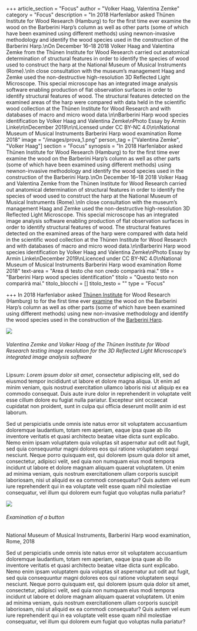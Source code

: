 +++
article_section = "Focus"
author = "Volker Haag, Valentina Zemke"
category = "Focus"
description = "In 2018 Harfenlabor asked Thünen Institute for Wood Research (Hamburg) to for the first time ever examine the wood on the Barberini Harp’s column as well as other parts (some of which have been examined using different methods) using newnon-invasive methodology and identify the wood species used in the construction of the Barberini Harp.\nOn December 16–18 2018 Volker Haag and Valentina Zemke from the Thünen Institute for Wood Research carried out anatomical determination of structural features in order to identify the species of wood used to construct the harp at the National Museum of Musical Instruments (Rome).\nIn close consultation with the museum’s management Haag and Zemke used the non-destructive high-resolution 3D Reflected Light Microscope. This special microscope has an integrated image analysis software enabling production of flat observation surfaces in order to identify structural features of wood. The structural features detected on the examined areas of the harp were compared with data held in the scientific wood collection at the Thünen Institute for Wood Research and with databases of macro and micro wood data.\n\nBarberini Harp wood species identification by Volker Haag and Valentina Zemke\nPhoto Essay by Armin Linke\n\nDecember 2019\n\nLicensed under CC BY-NC 4.0\n\nNational Museum of Musical Instruments Barberini Harp wood examination Rome 2018"
image = "/images/prova_1.png"
person_tag = ["Valentina Zemke", "Volker Haag"]
section = "Focus"
synopsis = "In 2018 Harfenlabor asked Thünen Institute for Wood Research (Hamburg) to for the first time ever examine the wood on the Barberini Harp’s column as well as other parts (some of which have been examined using different methods) using newnon-invasive methodology and identify the wood species used in the construction of the Barberini Harp.\nOn December 16–18 2018 Volker Haag and Valentina Zemke from the Thünen Institute for Wood Research carried out anatomical determination of structural features in order to identify the species of wood used to construct the harp at the National Museum of Musical Instruments (Rome).\nIn close consultation with the museum’s management Haag and Zemke used the non-destructive high-resolution 3D Reflected Light Microscope. This special microscope has an integrated image analysis software enabling production of flat observation surfaces in order to identify structural features of wood. The structural features detected on the examined areas of the harp were compared with data held in the scientific wood collection at the Thünen Institute for Wood Research and with databases of macro and micro wood data.\n\nBarberini Harp wood species identification by Volker Haag and Valentina Zemke\nPhoto Essay by Armin Linke\nDecember 2019\nLicenced under CC BY-NC 4.0\nNational Museum of Musical Instruments Barberini Harp wood examination Rome 2018"
text-area = "Area di testo che non credo comparirà mai."
title = "Barberini Harp wood species identification"
titolo = "Questo testo non comparirà mai."
titolo_blocchi = []
titolo_testo = ""
type = "Focus"

+++
In 2018 Harfenlabor asked [Thünen Institute](www.google.it "thunen_institute") for Wood Research (Hamburg) to for the first time ever [examine](www.google.it "examine") the wood on the Barberini Harp’s column as well as other parts (some of which have been examined using different methods) using new non-invasive methodology and identify the wood species used in the construction of the [Barberini Harp](www.google.it "barberini_harp").

![](/images/prova_1.png)

###### Valentina Zemke and Volker Haag of the Thünen Institute for Wood Research testing image resolution for the 3D Reflected Light Microscope’s integrated image analysis software

Lipsum: _Lorem ipsum dolor sit amet_, consectetur adipiscing elit, sed do eiusmod tempor incididunt ut labore et dolore magna aliqua. Ut enim ad minim veniam, quis nostrud exercitation ullamco laboris nisi ut aliquip ex ea commodo consequat. Duis aute irure dolor in reprehenderit in voluptate velit esse cillum dolore eu fugiat nulla pariatur. Excepteur sint occaecat cupidatat non proident, sunt in culpa qui officia deserunt mollit anim id est laborum.

Sed ut perspiciatis unde omnis iste natus error sit voluptatem accusantium doloremque laudantium, totam rem aperiam, eaque ipsa quae ab illo inventore veritatis et quasi architecto beatae vitae dicta sunt explicabo. Nemo enim ipsam voluptatem quia voluptas sit aspernatur aut odit aut fugit, sed quia consequuntur magni dolores eos qui ratione voluptatem sequi nesciunt. Neque porro quisquam est, qui dolorem ipsum quia dolor sit amet, consectetur, adipisci velit, sed quia non numquam eius modi tempora incidunt ut labore et dolore magnam aliquam quaerat voluptatem. Ut enim ad minima veniam, quis nostrum exercitationem ullam corporis suscipit laboriosam, nisi ut aliquid ex ea commodi consequatur? Quis autem vel eum iure reprehenderit qui in ea voluptate velit esse quam nihil molestiae consequatur, vel illum qui dolorem eum fugiat quo voluptas nulla pariatur?

![](/images/prova_2.png)

###### Examination of a button

National Museum of Musical Instruments, Barberini Harp wood examination, Rome, 2018

Sed ut perspiciatis unde omnis iste natus error sit voluptatem accusantium doloremque laudantium, totam rem aperiam, eaque ipsa quae ab illo inventore veritatis et quasi architecto beatae vitae dicta sunt explicabo. Nemo enim ipsam voluptatem quia voluptas sit aspernatur aut odit aut fugit, sed quia consequuntur magni dolores eos qui ratione voluptatem sequi nesciunt. Neque porro quisquam est, qui dolorem ipsum quia dolor sit amet, consectetur, adipisci velit, sed quia non numquam eius modi tempora incidunt ut labore et dolore magnam aliquam quaerat voluptatem. Ut enim ad minima veniam, quis nostrum exercitationem ullam corporis suscipit laboriosam, nisi ut aliquid ex ea commodi consequatur? Quis autem vel eum iure reprehenderit qui in ea voluptate velit esse quam nihil molestiae consequatur, vel illum qui dolorem eum fugiat quo voluptas nulla pariatur?
